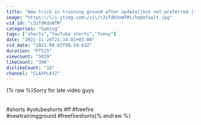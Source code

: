 ```yaml
---
title: "New trick in training ground after update||but not preferred |training ground |ff |funny"
image: "https:\/\/i.ytimg.com\/vi\/c31fdKdnWTM\/hqdefault.jpg"
vid_id: "c31fdKdnWTM"
categories: "Gaming"
tags: ["shorts","YouTube shorts","funny"]
date: "2021-11-28T21:34:01+03:00"
vid_date: "2021-08-03T08:24:43Z"
duration: "PT51S"
viewcount: "5039"
likeCount: "396"
dislikeCount: "18"
channel: "CLAXPLAYZ"
---
```

{% raw %}Sorry for late video guys <br /><br /><br />#shorts #yotubeshorts #ff #freefire <br />#newtrainingground #freefireshorts{% endraw %}

